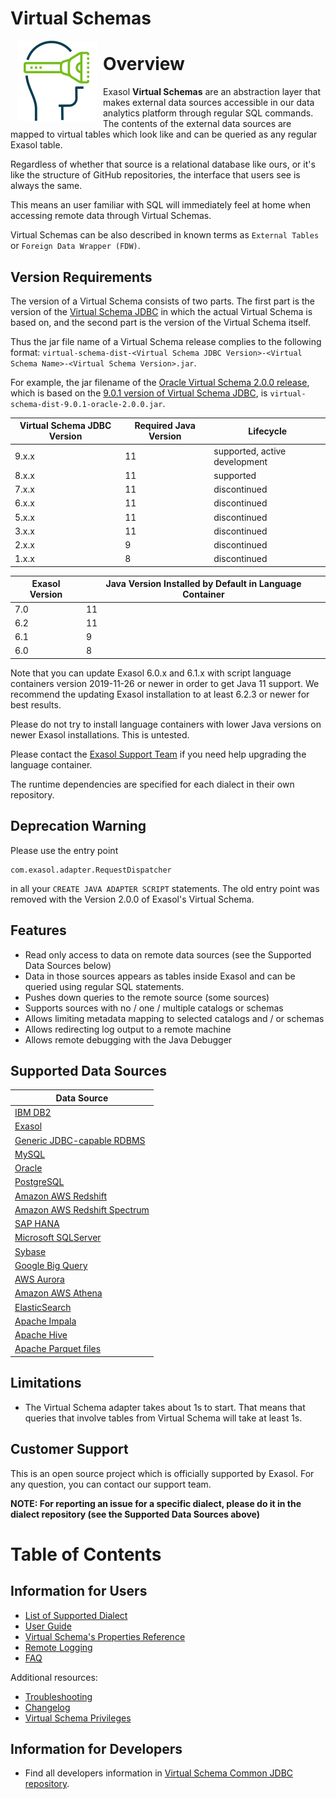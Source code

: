 # Virtual Schemas 

<img alt="virtual-schemas logo" src="doc/images/virtual-schemas_128x128.png" style="float:left; padding:0px 10px 10px 10px;"/>

# Overview

Exasol **Virtual Schemas** are an abstraction layer that makes external data sources accessible in our data analytics platform through regular SQL commands. The contents of the external data sources are mapped to virtual tables which look like and can be queried as any regular Exasol table.

Regardless of whether that source is a relational database like ours, or it's like the structure of GitHub repositories, the interface that users see is always the same.

This means an user familiar with SQL will immediately feel at home when accessing remote data through Virtual Schemas.

Virtual Schemas can be also described in known terms as `External Tables` or `Foreign Data Wrapper (FDW)`.


## Version Requirements

The version of a Virtual Schema consists of two parts. The first part is the version of the [Virtual Schema JDBC](https://github.com/exasol/virtual-schema-common-jdbc/releases) in which the actual Virtual Schema is based on, and the second part is the version of the Virtual Schema itself.

Thus the jar file name of a Virtual Schema release complies to the following format: `virtual-schema-dist-<Virtual Schema JDBC Version>-<Virtual  Schema Name>-<Virtual Schema Version>.jar`.

For example, the jar filename of the [Oracle Virtual Schema 2.0.0 release](https://github.com/exasol/oracle-virtual-schema/releases/tag/2.0.0), which is based on the [9.0.1 version of Virtual Schema JDBC](https://github.com/exasol/virtual-schema-common-jdbc/releases/tag/9.0.1), is `virtual-schema-dist-9.0.1-oracle-2.0.0.jar`.


Virtual Schema JDBC Version | Required Java Version | Lifecycle
----------------------------|-----------------------|--------------------------------
9.x.x                       |                    11 | supported, active development
8.x.x                       |                    11 | supported
7.x.x                       |                    11 | discontinued
6.x.x                       |                    11 | discontinued
5.x.x                       |                    11 | discontinued
3.x.x                       |                    11 | discontinued
2.x.x                       |                     9 | discontinued
1.x.x                       |                     8 | discontinued

Exasol Version  | Java Version Installed by Default in Language Container
----------------|--------------------------------------------------------
7.0             | 11
6.2             | 11
6.1             | 9
6.0             | 8

Note that you can update Exasol 6.0.x and 6.1.x with script language containers version 2019-11-26 or newer in order to get Java 11 support. We recommend the updating Exasol installation to at least 6.2.3 or newer for best results.

Please do not try to install language containers with lower Java versions on newer Exasol installations. This is untested.

Please contact the [Exasol Support Team](https://www.exasol.com/portal/display/EXA/Support+Dashboard) if you need help upgrading the language container.

The runtime dependencies are specified for each dialect in their own repository.

## Deprecation Warning

Please use the entry point

    com.exasol.adapter.RequestDispatcher

in all your `CREATE JAVA ADAPTER SCRIPT` statements. The old entry point was removed with the Version 2.0.0 of Exasol's Virtual Schema.

## Features

* Read only access to data on remote data sources (see the Supported Data Sources below)
* Data in those sources appears as tables inside Exasol and can be queried using regular SQL statements.
* Pushes down queries to the remote source (some sources)
* Supports sources with no / one / multiple catalogs or schemas
* Allows limiting metadata mapping to selected catalogs and / or schemas
* Allows redirecting log output to a remote machine
* Allows remote debugging with the Java Debugger

## Supported Data Sources

| Data Source                                       |
|---------------------------------------------------|
| [IBM DB2][db2-dialect-doc]                        |
| [Exasol][exasol-dialect-doc]                      |
| [Generic JDBC-capable RDBMS][generic-dialect-doc] |
| [MySQL][mysql-dialect-doc]                        |
| [Oracle][oracle-dialect-doc]                      |
| [PostgreSQL][postgresql-dialect-doc]              |
| [Amazon AWS Redshift][redshift-dialect-doc]       |
| [Amazon AWS Redshift Spectrum][redshift-spectrum] |
| [SAP HANA][sap-hana-dialect-doc]                  |
| [Microsoft SQLServer][sql-server-dialect-doc]     |
| [Sybase][sybase-dialect-doc]                      |
| [Google Big Query][big-query-dialect-doc]         |
| [AWS Aurora][aurora-dialect-doc]                  |
| [Amazon AWS Athena][athena-dialect-doc]           |
| [ElasticSearch][elasticsearch-dialect-doc]        |
| [Apache Impala][impala-dialect-doc]               |
| [Apache Hive][hive-dialect-doc]                   |
| [Apache Parquet files][apache-parquet]            |

## Limitations

* The Virtual Schema adapter takes about 1s to start.
That means that queries that involve tables from Virtual Schema will take at least 1s. 

## Customer Support

This is an open source project which is officially supported by Exasol. For any question, you can contact our support team.

**NOTE: For reporting an issue for a specific dialect, please do it in the dialect repository (see the Supported Data Sources above)**

# Table of Contents

## Information for Users

* [List of Supported Dialect](doc/user-guide/dialects.md)
* [User Guide](https://docs.exasol.com/database_concepts/virtual_schemas.htm)
* [Virtual Schema's Properties Reference](https://docs.exasol.com/database_concepts/virtual_schema/adapter_properties.htm)
* [Remote Logging](https://docs.exasol.com/database_concepts/virtual_schema/logging.htm)
* [FAQ](doc/user-guide/faq.md)

Additional resources:

* [Troubleshooting](doc/user-guide/troubleshooting.md)
* [Changelog](doc/changes/changelog.md)
* [Virtual Schema Privileges](https://docs.exasol.com/database_concepts/virtual_schema/virtual_schema_privilege.htm)

## Information for Developers 

* Find all developers information in [Virtual Schema Common JDBC repository][developers-information].

[athena-dialect-doc]: https://github.com/exasol/athena-virtual-schema/blob/main/doc/user_guide/athena_user_guide.md
[aurora-dialect-doc]: doc/dialects/aurora.md
[big-query-dialect-doc]: https://github.com/exasol/bigquery-virtual-schema/blob/main/doc/user_guide/bigquery_user_guide.md
[db2-dialect-doc]: https://github.com/exasol/db2-virtual-schema/blob/main/doc/user_guide/db2_user_guide.md
[exasol-dialect-doc]: https://github.com/exasol/exasol-virtual-schema/blob/main/doc/dialects/exasol.md
[hive-dialect-doc]: https://github.com/exasol/hive-virtual-schema/blob/main/doc/user_guide/hive_user_guide.md
[impala-dialect-doc]: https://github.com/exasol/impala-virtual-schema/blob/main/doc/user_guide/impala_user_guide.md
[mysql-dialect-doc]: https://github.com/exasol/mysql-virtual-schema/blob/main/doc/user_guide/mysql_user_guide.md
[oracle-dialect-doc]: https://github.com/exasol/oracle-virtual-schema/blob/main/doc/user_guide/oracle_user_guide.md
[postgresql-dialect-doc]: https://github.com/exasol/postgresql-virtual-schema/blob/main/doc/dialects/postgresql.md
[redshift-dialect-doc]: https://github.com/exasol/redshift-virtual-schema/blob/main/doc/user_guide/redshift_user_guide.md
[sap-hana-dialect-doc]: https://github.com/exasol/hana-virtual-schema/blob/main/doc/user_guide/user_guide.md
[sql-server-dialect-doc]: https://github.com/exasol/sqlserver-virtual-schema/blob/main/doc/user_guide/sqlserver_user_guide.md
[sybase-dialect-doc]: https://github.com/exasol/sybase-virtual-schema/blob/main/doc/user_guide/sybase_user_guide.md
[elasticsearch-dialect-doc]: https://github.com/exasol/elasticsearch-virtual-schema/blob/main/doc/dialects/elasticsearch_sql_user_guide.md
[redshift-spectrum]: https://docs.aws.amazon.com/redshift/latest/dg/c-using-spectrum.html
[apache-parquet]: https://parquet.apache.org/documentation/latest/
[generic-dialect-doc]: https://github.com/exasol/generic-virtual-schema

[developers-information]: https://github.com/exasol/virtual-schema-common-jdbc#information-for-developers

